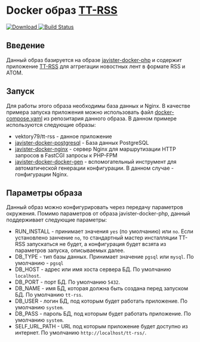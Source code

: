 # Docker образ [TT-RSS](https://tt-rss.org/)

[ ![Download](https://api.bintray.com/packages/vektory79/docker/vektory79%3Att-rss/images/download.svg) ](https://bintray.com/vektory79/docker/vektory79%3Att-rss/_latestVersion)
[![Build Status](https://travis-ci.org/vektor-docker/tt-rss.svg?branch=master)](https://travis-ci.org/vektor-docker/tt-rss)

## Введение
Данный образ базируется на образе [javister-docker-php](https://github.com/javister/javister-docker-php)
и содержит приложение [TT-RSS](https://tt-rss.org/) для аггрегации новостных лент в 
формате RSS и ATOM.

## Запуск
Для работы этого образа необходимы база данных и Nginx. В качестве примера запуска
приложения можно использовать файл [docker-compose.yaml](https://github.com/vektor-docker/tt-rss/blob/master/docker-compose.yaml)
из репозитария данного образа. В данном примере используются следующие образы:

* vektory79/tt-rss - данное приложение
* [javister-docker-postgresql](https://github.com/javister/javister-docker-postgresql) - 
  База данных PostgreSQL
* [javister-docker-nginx]() - сервер Nginx для маршрутизации HTTP запросов в 
  FastCGI запросы к PHP-FPM
* [javister-docker-docker-gen]() - вспомогательный инструмент для автоматической 
  генерации конфигурации. В данном случае - гонфигурации Nginx.

## Параметры образа

Данный образ можно конфигурировать через передачу параметров окружения. Помимо 
параметров от образа javister-docker-php, данный поддерживает следующие параметры:

* RUN_INSTALL - принимает значения `yes` (по умолчанию) или `no`. Если установлено 
  занчение `no`, то стандартный мастер инсталляции TT-RSS запускаться не будет, а
  конфигурация будет всзята из параметров запуска, описываемых далее.
* DB_TYPE - тип базы данных. Принимает значение `pgsql` или `mysql`. По умолчанию - `pgsql`
* DB_HOST - адрес или имя хоста сервера БД. По умолчанию `localhost`.
* DB_PORT - порт БД. По умолчанию `5432`.
* DB_NAME - имя БД, которая должна быть создана перед запуском БД. По умолчанию `tt-rss`.
* DB_USER - логин БД, под которым будет работать приложение. По умолчанию `system`.
* DB_PASS - пароль БД, под которым будет работать приложение. По умолчанию `system`.
* SELF_URL_PATH - URL под которым приложение будет доступно из интернет. По умолчанию `http://localhost/tt-rss/`.
  